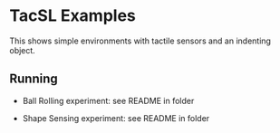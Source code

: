 # TacSL Examples

This shows simple environments with tactile sensors and an indenting object.

## Running

- Ball Rolling experiment: see README in folder

- Shape Sensing experiment: see README in folder
